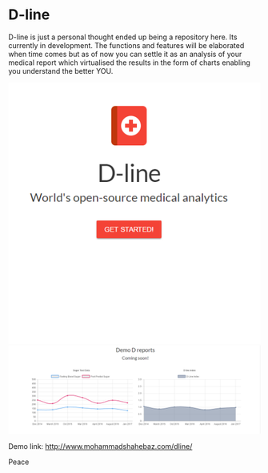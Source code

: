 # D-line

D-line is just a personal thought ended up being a repository here. Its currently in development. The functions and features will be elaborated when time comes but as of now you can settle it as an analysis of your medical report which virtualised the results in the form of charts enabling you understand the better YOU.

![Alt text](dom.png "D-line")
![Alt text](dep.png "D-line")

Demo link: http://www.mohammadshahebaz.com/dline/

Peace
